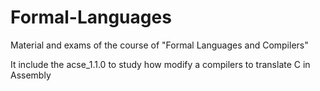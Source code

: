 # Formal-Languages
Material and exams of the course of "Formal Languages and Compilers"

It include the acse_1.1.0 to study how modify a compilers to translate C in Assembly
